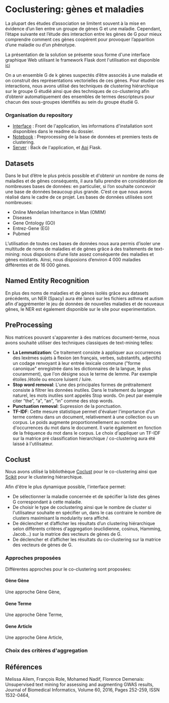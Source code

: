 # Coclustering: gènes et maladies
La plupart des études d’association se limitent souvent à la mise en évidence d’un lien entre un groupe de gènes G et une maladie. Cependant, l’étape suivante est l’étude des interaction entre les gènes de G pour mieux comprendre comment ces gènes coopèrent pour provoquer l’apparition d’une maladie ou d’un phénotype.

La présentation de la solution se présente sous forme d'une interface graphique Web utilisant le framework Flask dont l'utilisation est disponible [ici](insert_liens_site)

On a un ensemble G de k gènes suspectés d’être associés à une maladie et on construit des représentations vectorielles de ces gènes. Pour étudier ces interactions, nous avons utilisé des techniques de clustering hiérarchique sur le groupe G étudié ainsi que des techniques de co-clustering afin d’obtenir automatiquement des ensembles de termes
descripteurs pour chacun des sous-groupes identifiés au sein du groupe étudié G.

### Organisation du repository
* [Interface](https://github.com/yannistannier/coclust/tree/master/interface) : Front de l'application, les informations d'installation sont disponibles dans le readme du dossier.
* [Notebook](https://github.com/yannistannier/coclust/tree/master/notebook) : Preprocessing de la base de données et premiers tests de clustering.
* [Server](https://github.com/yannistannier/coclust/tree/master/server) : Back de l'application, et [Api](https://github.com/JosephGesnouin/coclust/blob/master/server/api.py) Flask.

## Datasets
Dans le but d’être le plus précis possible et d'obtenir un nombre de noms de maladies et de gênes conséquents, il aura fallu prendre en considération de nombreuses bases de données: en particulier, si l’on souhaite concevoir une base de données beaucoup plus grande. C’est ce que nous avons réalisé dans le cadre de ce projet. Les bases de données utilisées sont nombreuses:
* Online Mendelian Inheritance in Man (OMIM)
* Diseases
* Gene Ontology (GO)
* Entrez-Gene (EG)
* Pubmed

L’utilisation de toutes ces bases de données nous aura permis d’isoler une multitude de noms de maladies et de gènes grâce à des traitements de text-mining: nous disposions d’une liste assez conséquente des maladies et gènes existants. Ainsi, nous disposions d’environ 4 000 maladies différentes et de 16 000 gènes.


## Named Entity Recognition
En plus des noms de maladies et de gènes isolés grâce aux datasets précédents, un NER (Spacy) aura été lancé sur les fichiers asthma et autism afin d'aggrémenter le jeu de données de nouvelles maladies et de nouveaux gênes, le NER est également disponible sur le site pour experimentation.

## PreProcessing
Nos matrices pouvant s'apparenter à des matrices document-terme, nous avons souhaité utiliser des techniques classiques de text-mining telles:
*  **La Lemmatization**: Ce traitement consiste à appliquer aux occurrences des lexèmes sujets à flexion (en français, verbes, substantifs, adjectifs) un codage renvoyant à leur entrée lexicale commune ("forme canonique" enregistrée dans les dictionnaires de la langue, le plus couramment), que l'on désigne sous le terme de lemme. Par exemple étoiles /étoile ou encore luisent / luire.
* **Stop word removal**: L'une des principales formes de prétraitement consiste à filtrer les données inutiles. Dans le traitement du langage naturel, les mots inutiles sont appelés Stop words. On peut par exemple citer “the”, “a”, “an”, “in” comme des stop words.
* **Punctuation removal**: Supression de la ponctuation.
* **TF-IDF**: Cette mesure statistique permet d'évaluer l'importance d'un terme contenu dans un document, relativement à une collection ou un corpus. Le poids augmente proportionnellement au nombre d'occurrences du mot dans le document. Il varie également en fonction de la fréquence du mot dans le corpus. Le choix d'appliquer un TF-IDF sur la matrice pré classification hierarchique / co-clustering aura été laissé à l'utilisateur.

## Coclust
Nous avons utilisé la bibliothèque [Coclust](https://github.com/franrole/cclust_package/tree/master/datasets) pour le co-clustering ainsi que [Scikit](https://scikit-learn.org/stable/) pour le clustering hiérarchique.

Afin d'être le plus dynamique possible, l'interface permet:
* De sélectionner la maladie concernée et de spécifier la liste des gènes G correspondant à cette maladie.
* De choisir le type de coclustering ainsi que le nombre de cluster si l'utilisateur souhaite en spécifier un, dans le cas contraire le nombre de clusters maximisant la modularity sera affiché.
* De déclencher et d’afficher les résultats d’un clustering hiérarchique selon différents critères d'aggregation (euclidienne, cosinus, Hamming, Jacob...) sur la matrice des vecteurs de gènes de G.
* De déclencher et d’afficher les résultats du co-clustering sur la matrice des vecteurs de gènes de G.

### Approches proposées
Différentes approches pour le co-clustering sont proposées:
#### Gène Gène
Une approche Gène Gène, 
#### Gene Terme
Une approche Gène Terme, 
#### Gene Article
Une approche Gène Article,

### Choix des critères d'aggregation

## Références
Melissa Ailem, François Role, Mohamed Nadif, Florence Demenais:
Unsupervised text mining for assessing and augmenting GWAS results,
Journal of Biomedical Informatics,
Volume 60,
2016,
Pages 252-259,
ISSN 1532-0464,
